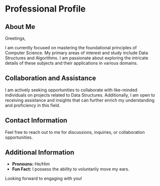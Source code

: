 # Professional Profile

## About Me

Greetings,

I am currently focused on mastering the foundational principles of Computer Science. My primary areas of interest and study include Data Structures and Algorithms. I am passionate about exploring the intricate details of these subjects and their applications in various domains.

## Collaboration and Assistance

I am actively seeking opportunities to collaborate with like-minded individuals on projects related to Data Structures. Additionally, I am open to receiving assistance and insights that can further enrich my understanding and proficiency in this field.

## Contact Information

Feel free to reach out to me for discussions, inquiries, or collaboration opportunities.

## Additional Information

- **Pronouns:** He/Him
- **Fun Fact:** I possess the ability to voluntarily move my ears.

Looking forward to engaging with you!

